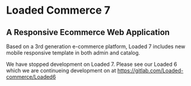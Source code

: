 <h1>Loaded Commerce 7</h1>
<h2>A Responsive Ecommerce Web Application</h2>

Based on a 3rd generation e-commerce platform, Loaded 7 includes new mobile responsive template in both admin and catalog. 

We have stopped development on Loaded 7. Please see our Loaded 6 which we are continueing development on at
https://gitlab.com/Loaded-commerce/Loaded6 
